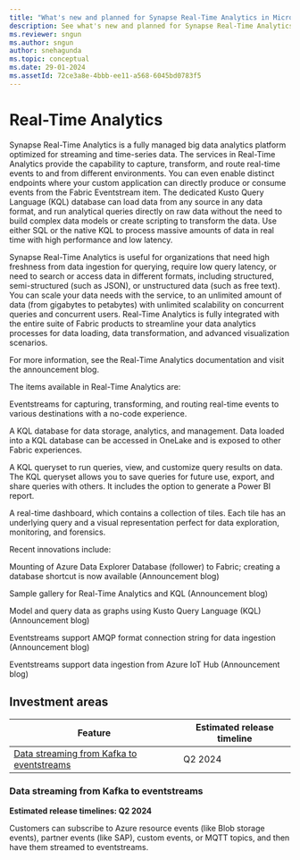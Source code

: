 ```yaml
---
title: "What's new and planned for Synapse Real-Time Analytics in Microsoft Fabric"
description: See what's new and planned for Synapse Real-Time Analytics in Microsoft Fabric. Fabric Real-Time Analytics release plans or roadmap.
ms.reviewer: sngun
ms.author: sngun
author: snehagunda
ms.topic: conceptual
ms.date: 29-01-2024 
ms.assetId: 72ce3a8e-4bbb-ee11-a568-6045bd0783f5
---
```

# Real-Time Analytics

Synapse Real-Time Analytics is a fully managed big data analytics platform optimized for streaming and time-series data. The services in Real-Time Analytics provide the capability to capture, transform, and route real-time events to and from different environments. You can even enable distinct endpoints where your custom application can directly produce or consume events from the Fabric Eventstream item. The dedicated Kusto Query Language (KQL) database can load data from any source in any data format, and run analytical queries directly on raw data without the need to build complex data models or create scripting to transform the data. Use either SQL or the native KQL to process massive amounts of data in real time with high performance and low latency.

Synapse Real-Time Analytics is useful for organizations that need high freshness from data ingestion for querying, require low query latency, or need to search or access data in different formats, including structured, semi-structured (such as JSON), or unstructured data (such as free text). You can scale your data needs with the service, to an unlimited amount of data (from gigabytes to petabytes) with unlimited scalability on concurrent queries and concurrent users. Real-Time Analytics is fully integrated with the entire suite of Fabric products to streamline your data analytics processes for data loading, data transformation, and advanced visualization scenarios.

For more information, see the Real-Time Analytics documentation and visit the announcement blog.

The items available in Real-Time Analytics are:

Eventstreams for capturing, transforming, and routing real-time events to various destinations with a no-code experience.

A KQL database for data storage, analytics, and management. Data loaded into a KQL database can be accessed in OneLake and is exposed to other Fabric experiences.

A KQL queryset to run queries, view, and customize query results on data. The KQL queryset allows you to save queries for future use, export, and share queries with others. It includes the option to generate a Power BI report.

A real-time dashboard, which contains a collection of tiles. Each tile has an underlying query and a visual representation perfect for data exploration, monitoring, and forensics.

Recent innovations include:

Mounting of Azure Data Explorer Database (follower) to Fabric; creating a database shortcut is now available (Announcement blog)

Sample gallery for Real-Time Analytics and KQL (Announcement blog)

Model and query data as graphs using Kusto Query Language (KQL) (Announcement blog)

Eventstreams support AMQP format connection string for data ingestion (Announcement blog)

Eventstreams support data ingestion from Azure IoT Hub (Announcement blog)
 ## Investment areas
 
|     **Feature**      | **Estimated release timeline** |  
|--------------------| ----------------------------------|
|[Data streaming from Kafka to eventstreams](#Data-streaming)|Q2 2024|
 
### <a name="Data-streaming"></a>Data streaming from Kafka to eventstreams
**Estimated release timelines: Q2 2024**
<!-- Data-streaming start -->
Customers can subscribe to Azure resource events (like Blob storage events),
partner events (like SAP), custom events, or MQTT topics, and then have them
streamed to eventstreams.


<!-- Data-streaming end -->
